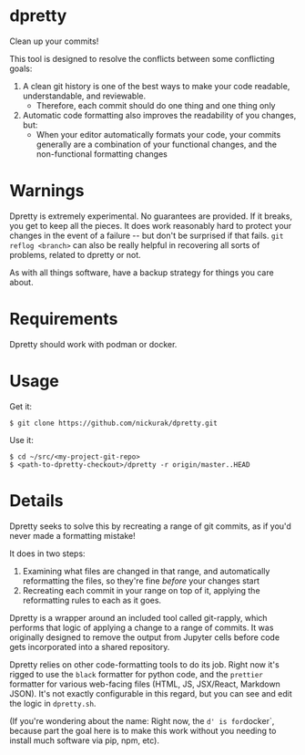 # dpretty

Clean up your commits!

This tool is designed to resolve the conflicts between some conflicting goals:

1. A clean git history is one of the best ways to make your code readable, understandable, and reviewable.
   - Therefore, each commit should do one thing and one thing only
2. Automatic code formatting also improves the readability of you changes, but:
   - When your editor automatically formats your code, your commits generally are a combination of your functional changes, and the non-functional formatting changes

# Warnings

Dpretty is extremely experimental. No guarantees are provided. If it breaks, you get to keep all the pieces. It does work reasonably hard to protect your changes in the event of a failure -- but don't be surprised if that fails. `git reflog <branch>` can also be really helpful in recovering all sorts of problems, related to dpretty or not.

As with all things software, have a backup strategy for things you care about.

# Requirements

Dpretty should work with podman or docker.

# Usage

Get it:

```
$ git clone https://github.com/nickurak/dpretty.git
```

Use it:

```
$ cd ~/src/<my-project-git-repo>
$ <path-to-dpretty-checkout>/dpretty -r origin/master..HEAD
```

# Details

Dpretty seeks to solve this by recreating a range of git commits, as if you'd never made a formatting mistake!

It does in two steps:

1. Examining what files are changed in that range, and automatically reformatting the files, so they're fine _before_ your changes start
2. Recreating each commit in your range on top of it, applying the reformatting rules to each as it goes.

Dpretty is a wrapper around an included tool called git-rapply, which performs that logic of applying a change to a range of commits. It was originally designed to remove the output from Jupyter cells before code gets incorporated into a shared repository.

Dpretty relies on other code-formatting tools to do its job. Right now it's rigged to use the `black` formatter for python code, and the `prettier` formatter for various web-facing files (HTML, JS, JSX/React, Markdown JSON). It's not exactly configurable in this regard, but you can see and edit the logic in `dpretty.sh`.

(If you're wondering about the name: Right now, the `d' is for`docker`, because part the goal here is to make this work without you needing to install much software via pip, npm, etc).
